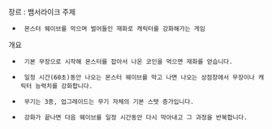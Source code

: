 장르 : 뱀서라이크
주제
-      몬스터 웨이브를 막으며 벌어들인 재화로 캐릭터를 강화해가는 게임
개요
-      기본 무장으로 시작해 몬스터를 잡아서 나온 코인을 먹으면 재화를 얻습니다.
-      일정 시간(60초)동안 나오는 몬스터 웨이브를 막고 나면 나오는 상점창에서 무장이나 캐릭터 능력치를 강화합니다.
-      무기는 3종, 업그레이드는 무기 자체의 기본 스탯 증가입니다.
-      강화가 끝나면 다음 웨이브를 일정 시간동안 다시 막아내고 그 과정을 반복합니다.
